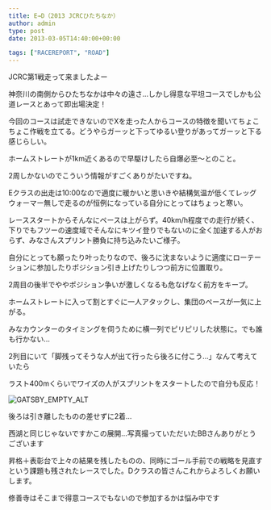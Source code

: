 ```yaml
---
title: E→D（2013 JCRCひたちなか）
author: admin
type: post
date: 2013-03-05T14:40:00+00:00

tags: ["RACEREPORT", "ROAD"]
---
```


JCRC第1戦走って来ましたよー

神奈川の南側からひたちなかは中々の遠さ…しかし得意な平坦コースでしかも公道レースとあって即出場決定！

今回のコースは試走できないのでXを走った人からコースの特徴を聞いてちょこちょこ作戦を立てる。どうやらガーッと下ってゆるい登りがあってガーッと下る感じらしい。

ホームストレートが1km近くあるので早駆けしたら自爆必至～とのこと。

2周しかないのでこういう情報がすごくありがたいですね。

Eクラスの出走は10:00なので適度に暖かいと思いきや結構気温が低くてレッグウォーマー無しで走るのが恒例になっている自分にとってはちょっと寒い。

レーススタートからそんなにペースは上がらず。40km/h程度での走行が続く、下りでもフツーの速度域でそんなにキツイ登りでもないのに全く加速する人がおらず、みなさんスプリント勝負に持ち込みたいご様子。

自分にとっても願ったり叶ったりなので、後ろに沈まないように適度にローテーションに参加したりポジション引き上げたりしつつ前方に位置取り。

2周目の後半でややポジション争いが激しくなるも危なげなく前方をキープ。

ホームストレートに入って割とすぐに一人アタックし、集団のペースが一気に上がる。

みなカウンターのタイミングを伺うために横一列でピリピリした状態に。でも誰も行かない…

2列目にいて「脚残ってそうな人が出て行ったら後ろに付こう…」なんて考えていたら

ラスト400mくらいでワイズの人がスプリントをスタートしたので自分も反応！

![GATSBY_EMPTY_ALT](1297757151_138.jpg)

後ろは引き離したものの差せずに2着…

西湖と同じじゃないですかこの展開…写真撮っていただいたBBさんありがとうございます

昇格＋表彰台で上々の結果を残したものの、同時にゴール手前での戦略を見直すという課題も残されたレースでした。Dクラスの皆さんこれからよろしくお願いします。

修善寺はそこまで得意コースでもないので参加するかは悩み中です
